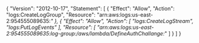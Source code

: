 {
"Version": "2012-10-17",
"Statement": [
{
"Effect": "Allow",
"Action": "logs:CreateLogGroup",
"Resource": "arn:aws:logs:us-east-2:954555089635:_"
},
{
"Effect": "Allow",
"Action": [
"logs:CreateLogStream",
"logs:PutLogEvents"
],
"Resource": [
"arn:aws:logs:us-east-2:954555089635:log-group:/aws/lambda/DefineAuthChallange:_"
]
}
]
}
